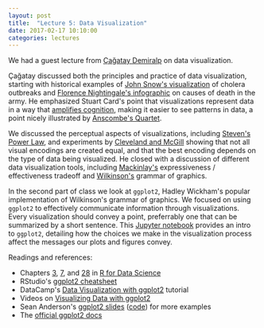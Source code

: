 ```yaml
---
layout: post
title:  "Lecture 5: Data Visualization"
date: 2017-02-17 10:10:00
categories: lectures
---
```


We had a guest lecture from [Çağatay Demiralp](http://hci.stanford.edu/~cagatay//) on data visualization.

<!--
<center>
<iframe src="//www.slideshare.net/slideshow/embed_code/key/7VTVGmJRVcQ1Ln" width="476" height="400" frameborder="0" marginwidth="0" marginheight="0" scrolling="no"></iframe>
</center>
-->

Çağatay discussed both the principles and practice of data visualization, starting with historical examples of [John Snow's visualization](https://en.wikipedia.org/wiki/1854_Broad_Street_cholera_outbreak) of cholera outbreaks and [Florence Nightingale's infographic](https://en.wikipedia.org/wiki/Florence_Nightingale#/media/File:Nightingale-mortality.jpg) on causes of death in the army.
He emphasized Stuart Card's point that visualizations represent data in a way that [amplifies cognition](https://books.google.com/books?id=wdh2gqWfQmgC&lpg=PP1&dq=Readings%20in%20Information%20Visualization%3A%20Using%20Vision%20to%20Think&pg=PA15#v=onepage&q=amplify%20cognition&f=false), making it easier to see patterns in data, a point nicely illustrated by [Anscombe's Quartet](https://en.wikipedia.org/wiki/Anscombe%27s_quartet).

We discussed the perceptual aspects of visualizations, including [Steven's Power Law](https://en.wikipedia.org/wiki/Stevens%27_power_law), and experiments by [Cleveland and McGill](http://www.jstor.org/stable/2288400?seq=1#page_scan_tab_contents) showing that not all visual encodings are created equal, and that the best encoding depends on the type of data being visualized.
He closed with a discussion of different data visualization tools, including [Mackinlay's](http://dl.acm.org/citation.cfm?id=22950) expressiveness / effectiveness tradeoff and [Wilkinson's](https://en.wikipedia.org/wiki/Leland_Wilkinson) grammar of graphics.

In the second part of class we look at `ggplot2`, Hadley Wickham's popular implementation of Wilkinson's grammar of graphics.
We focused on using `ggplot2` to  effectively communicate information through visualizations.
Every visualization should convey a point, preferrably one that can be summarized by a short sentence.
This [Jupyter notebook](https://github.com/jhofman/msd2017/blob/master/lectures/lecture_5/visualization_with_ggplot2.ipynb) provides an intro to `ggplot2`, detailing how the choices we make in the visualization process affect the messages our plots and figures convey.

Readings and references:

* Chapters [3](http://r4ds.had.co.nz/data-visualisation.html), [7](http://r4ds.had.co.nz/exploratory-data-analysis.html), and [28](http://r4ds.had.co.nz/graphics-for-communication.html) in [R for Data Science](http://r4ds.had.co.nz/)
* RStudio's [ggplot2 cheatsheet](https://www.rstudio.com/wp-content/uploads/2015/03/ggplot2-cheatsheet.pdf)
* DataCamp's [Data Visualization with ggplot2](https://campus.datacamp.com/courses/data-visualization-with-ggplot2-1/) tutorial
* Videos on [Visualizing Data with ggplot2](http://varianceexplained.org/RData/lessons/lesson2/)
* Sean Anderson's [ggplot2 slides](http://seananderson.ca/courses/12-ggplot2/ggplot2_slides_with_examples.pdf) ([code]((http://github.com/seananderson/datawranglR))) for more examples
* The [official ggplot2 docs](http://docs.ggplot2.org/current/)
